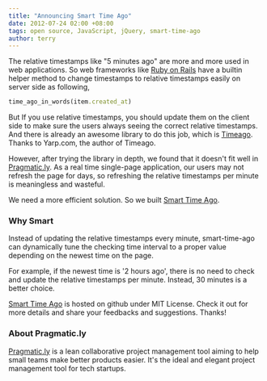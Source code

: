 ```yaml
---
title: "Announcing Smart Time Ago"
date: 2012-07-24 02:00 +08:00
tags: open source, JavaScript, jQuery, smart-time-ago
author: terry
---
```


The relative timestamps like "5 minutes ago" are more and more used in web applications. So web frameworks like [Ruby on Rails](http://rubyonrails.com) have a builtin helper method to change timestamps to relative timestamps easily on server side as following,

```ruby
time_ago_in_words(item.created_at)
```

But If you use relative timestamps, you should update them on the client side to make sure the users always seeing the correct relative timestamps. And there is already an awesome library to do this job, which is [Timeago](http://timeago.yarp.com/). Thanks to Yarp.com, the author of Timeago.

However, after trying the library in depth, we found that it doesn't fit well in [Pragmatic.ly](https://pragmatic.ly). As a real time single-page application, our users may not refresh the page for days, so refreshing the relative timestamps per minute is meaningless and wasteful.

We need a more efficient solution. So we built [Smart Time Ago](http://pragmaticly.github.com/smart-time-ago/).

### Why Smart ###

Instead of updating the relative timestamps every minute, smart-time-ago can dynamically tune the checking time interval to a proper value depending on the newest time on the page.

For example, if the newest time is '2 hours ago', there is no need to check and update the relative timestamps per minute. Instead, 30 minutes is a better choice.

[Smart Time Ago](http://pragmaticly.github.com/smart-time-ago/) is hosted on github under MIT License. Check it out for more details and share your feedbacks and suggestions. Thanks!

### About Pragmatic.ly ###

[Pragmatic.ly](https://pragmatic.ly) is a lean collaborative project management tool aiming to help small teams make better products easier. It's the ideal and elegant project management tool for tech startups.
